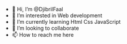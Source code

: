 - 👋 Hi, I’m @DjibrilFaal
- 👀 I’m interested in  Web development
- 🌱 I’m currently learning Html Css JavaScript
- 💞️ I’m looking to collaborate 
- 📫 How to reach me here
<!---
DjibrilFaal/DjibrilFaal is a ✨ special ✨ repository because its `README.md` (this file) appears on your GitHub profile.
You can click the Preview link to take a look at your changes.
--->
